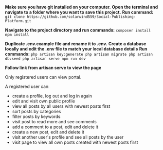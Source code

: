 **Make sure you have git installed on your computer.**
**Open the terminal and navigate to a folder where you want to save this project.**
**Run command:**
``
git clone https://github.com/solarwind559/Social-Publishing-Platform.git
``

**Navigate to the project directory and run commands:**
``
composer install
npm install
``

**Duplicate .env.example file and rename it to .env.**
**Create a database locally and edit the .env file to match your local database details**
**Run commands:**
``
php artisan key:generate
php artisan migrate
php artisan db:seed
php artisan serve
npm run dev
``

**Follow link from artisan serve to view the page**

Only registered users can view portal.

A registered user can:
- create a profile, log out and log in again
- edit and visit own public profile
- view all posts by all users with newest posts first
- sort posts by categories
- filter posts by keywords
- visit post to read more and see comments
- add a comment to a post, edit and delete it
- create a new post, edit and delete it
- visit another user's profile and see all posts by the user
- visit page to view all own posts created with newest posts first

